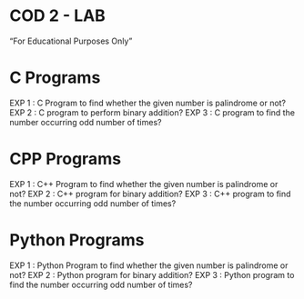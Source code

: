 # COD 2 - LAB
“For Educational Purposes Only”

# C Programs
EXP 1 : C Program to find whether the given number is palindrome or not?
EXP 2 : C program to perform binary addition?
EXP 3 : C program to find the number occurring odd number of times?

# CPP Programs
EXP 1 : C++ Program to find whether the given number is palindrome or not?
EXP 2 : C++ program for binary addition?
EXP 3 : C++ program to find the number occurring odd number of times?

# Python Programs
EXP 1 : Python Program to find whether the given number is palindrome or not?
EXP 2 : Python program for binary addition?
EXP 3 : Python program to find the number occurring odd number of times?
